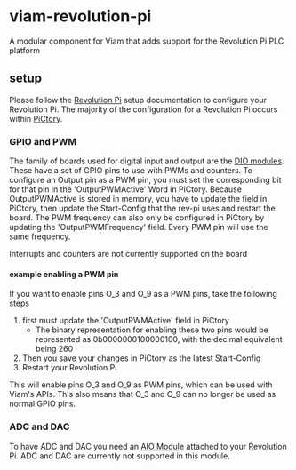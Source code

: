 # viam-revolution-pi
A modular component for Viam that adds support for the Revolution Pi PLC platform

## setup

Please follow the [Revolution Pi](https://revolutionpi.com/en/tutorials/quick-start-guide) setup documentation to configure your Revolution Pi. The majority of the configuration for a Revolution Pi occurs within [PiCtory](https://revolutionpi.com/en/tutorials/what-is-pictory).

### GPIO and PWM

The family of boards used for digital input and output are the [DIO modules](https://revolutionpi.com/en/tutorials/overview-revpi-io-modules). These have a set of GPIO pins to use with PWMs and counters. To configure an Output pin as a PWM pin, you must set the corresponding bit for that pin in the 'OutputPWMActive' Word in PiCtory. Because OutputPWMActive is stored in memory, you have to update the field in PiCtory, then update the Start-Config that the rev-pi uses and restart the board. The PWM frequency can also only be configured in PiCtory by updating the 'OutputPWMFrequency' field. Every PWM pin will use the same frequency.

Interrupts and counters are not currently supported on the board

#### example enabling a PWM pin

If you want to enable pins O_3 and O_9 as a PWM pins, take the following steps

 1. first must update the 'OutputPWMActive' field in PiCtory
    - The binary representation for enabling these two pins would be represented as 0b0000000100000100, with the decimal equivalent being 260
 2. Then you save your changes in PiCtory as the latest Start-Config
 3. Restart your Revolution Pi

This will enable pins O_3 and O_9 as PWM pins, which can be used with Viam's APIs. This also means that O_3 and O_9 can no longer be used as normal GPIO pins.

### ADC and DAC

To have ADC and DAC you need an [AIO Module](https://revolutionpi.com/en/tutorials/overview-aio) attached to your Revolution Pi. ADC and DAC are currently not supported in this module.

